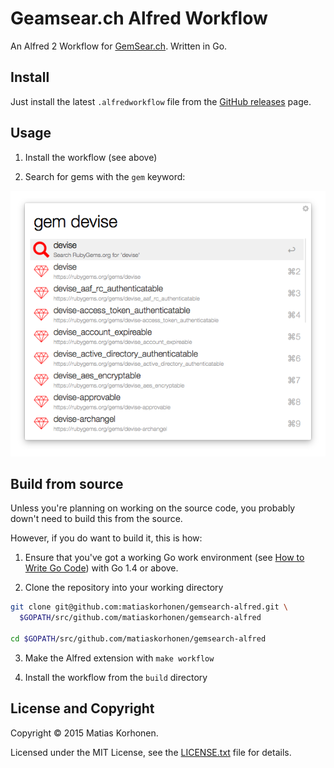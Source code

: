 # Geamsear.ch Alfred Workflow

An Alfred 2 Workflow for [GemSear.ch][gs]. Written in Go.

[gs]: http://www.gemsear.ch/

## Install

Just install the latest `.alfredworkflow` file from the [GitHub releases][releases] page.

[releases]: https://github.com/matiaskorhonen/alfred-bullet/releases

## Usage

1. Install the workflow (see above)

2. Search for gems with the `gem` keyword:

  ![GemSear.ch in action](images/gemsearch.png)

## Build from source

Unless you're planning on working on the source code, you probably down't need to build this from the source.

However, if you do want to build it, this is how:

1. Ensure that you've got a working Go work environment (see [How to Write Go Code][go-how]) with Go 1.4 or above.

2. Clone the repository into your working directory

  ```sh
  git clone git@github.com:matiaskorhonen/gemsearch-alfred.git \
    $GOPATH/src/github.com/matiaskorhonen/gemsearch-alfred

  cd $GOPATH/src/github.com/matiaskorhonen/gemsearch-alfred
  ```

3. Make the Alfred extension with `make workflow`

4. Install the workflow from the `build` directory

[go-how]: http://golang.org/doc/code.html

## License and Copyright

Copyright © 2015 Matias Korhonen.

Licensed under the MIT License, see the [LICENSE.txt](LICENSE.txt) file for details.
